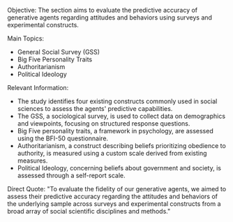 Objective: The section aims to evaluate the predictive accuracy of generative agents regarding attitudes and behaviors using surveys and experimental constructs.

Main Topics:
*   General Social Survey (GSS)
*   Big Five Personality Traits
*   Authoritarianism
*   Political Ideology

Relevant Information:
*   The study identifies four existing constructs commonly used in social sciences to assess the agents' predictive capabilities.
*   The GSS, a sociological survey, is used to collect data on demographics and viewpoints, focusing on structured response questions.
*   Big Five personality traits, a framework in psychology, are assessed using the BFI-50 questionnaire.
*   Authoritarianism, a construct describing beliefs prioritizing obedience to authority, is measured using a custom scale derived from existing measures.
*   Political Ideology, concerning beliefs about government and society, is assessed through a self-report scale.

Direct Quote: "To evaluate the fidelity of our generative agents, we aimed to assess their predictive accuracy regarding the attitudes and behaviors of the underlying sample across surveys and experimental constructs from a broad array of social scientific disciplines and methods."